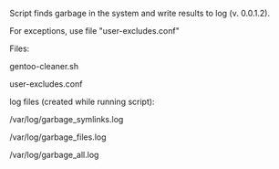 Script finds garbage in the system and write results to log (v. 0.0.1.2).

For exceptions, use file "user-excludes.conf"


Files:

gentoo-cleaner.sh

user-excludes.conf


log files (created while running script):

/var/log/garbage_symlinks.log

/var/log/garbage_files.log

/var/log/garbage_all.log
